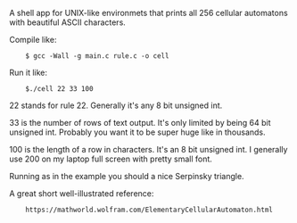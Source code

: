 A shell app for UNIX-like environmets that prints all 256 cellular automatons with beautiful ASCII characters.

Compile like: 

        $ gcc -Wall -g main.c rule.c -o cell
        
Run it like:

        $./cell 22 33 100
        
22 stands for rule 22. 
Generally it's any 8 bit unsigned int. 

33 is the number of rows of text output.
It's only limited by being 64 bit unsigned int.
Probably you want it to be super huge like in thousands.

100 is the length of a row in characters.
It's an 8 bit unsigned int. 
I generally use 200 on my laptop full screen with pretty small font.

Running as in the example you should a nice Serpinsky triangle.

A great short well-illustrated reference:

        https://mathworld.wolfram.com/ElementaryCellularAutomaton.html
